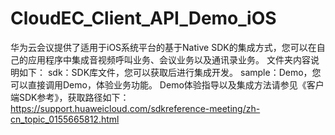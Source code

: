 # CloudEC_Client_API_Demo_iOS

华为云会议提供了适用于iOS系统平台的基于Native SDK的集成方式，您可以在自己的应用程序中集成音视频呼叫业务、会议业务以及通讯录业务。
文件夹内容说明如下：
sdk：SDK库文件，您可以获取后进行集成开发。
sample：Demo，您可以直接调用Demo，体验业务功能。
Demo体验指导以及集成方法请参见《客户端SDK参考》，获取路径如下：
https://support.huaweicloud.com/sdkreference-meeting/zh-cn_topic_0155665812.html
